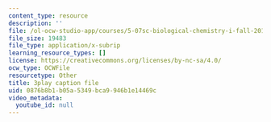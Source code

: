 ```yaml
---
content_type: resource
description: ''
file: /ol-ocw-studio-app/courses/5-07sc-biological-chemistry-i-fall-2013/0876b8b1b05a5349bca9946b1e14469c_vL_E7Ik_vBs.vtt
file_size: 19483
file_type: application/x-subrip
learning_resource_types: []
license: https://creativecommons.org/licenses/by-nc-sa/4.0/
ocw_type: OCWFile
resourcetype: Other
title: 3play caption file
uid: 0876b8b1-b05a-5349-bca9-946b1e14469c
video_metadata:
  youtube_id: null
---
```

